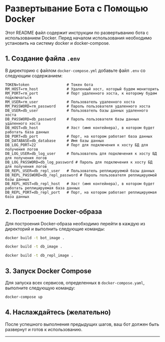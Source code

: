 
# Развертывание Бота с Помощью Docker

Этот README файл содержит инструкции по развертыванию бота с использованием Docker.
Перед началом использования необходимо установить на систему docker и docker-compose.

## 1. Создание файла `.env`

В директорию с файлом `docker-compose.yml` добавьте файл `.env` со следующим содержанием:

```
TOKEN=token                 # Токен бота
RM_HOST=rm_host             # Удаленный хост, который будем мониторить
RM_PORT=rm_port             # Порт удаленного хоста, к которому будем подключаться
RM_USER=rm_user             # Пользователь удаленного хоста
RM_PASSWORD=rm_password     # Пароль пользователя удаленного хоста
DB_USER=db_user             # Пользователь базы данных удаленного хоста
DB_PASSWORD=db_password     # Пароль пользователя базы данных удаленного хоста
DB_HOST=db_host             # Хост (имя контейнера), в котором будет работать база данных
DB_PORT=db_port             # Порт, на котором работает база данных
DB_DATABASE=db_database     # Имя базы данных
DB_LOG_PORT=22              # Порт для подключения к хосту БД для получения логов
DB_LOG_USER=db_log_user     # Пользователь для подключения к хосту БД для получения логов
DB_LOG_PASSWORD=db_log_password # Пароль для подключения к хосту БД для получения логов
DB_REPL_USER=db_repl_user   # Пользователь реплицируемой базы данных
DB_REPL_PASSWORD=db_repl_password # Пароль пользователя реплицируемой базы данных
DB_REPL_HOST=db_repl_host   # Хост (имя контейнера), в котором будет работать реплицируемая база данных
DB_REPL_PORT=db_repl_port   # Порт, на котором работает реплицируемая база данных
```

## 2. Построение Docker-образа

Для построения Docker-образа необходимо перейти в каждую из директорий и выполнить следующие команды:

```bash
docker build -t bot_image .
```
```bash
docker build -t db_image .
```
```bash
docker build -t db_repl_image .
```

## 3. Запуск Docker Compose

Для запуска всех сервисов, определенных в `docker-compose.yaml`, выполните следующую команду:

```bash
docker-compose up
```

## 4. Наслаждайтесь (желательно)

После успешного выполнения предыдущих шагов, ваш бот должен быть развернут и готов к использованию.

---

